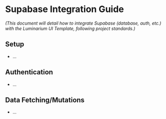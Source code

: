 # Supabase Integration Guide

*(This document will detail how to integrate Supabase (database, auth, etc.) with the Luminarium UI Template, following project standards.)*

## Setup

- ...

## Authentication

- ...

## Data Fetching/Mutations

- ... 